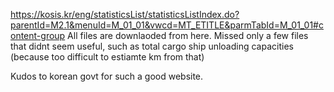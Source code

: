 https://kosis.kr/eng/statisticsList/statisticsListIndex.do?parentId=M2.1&menuId=M_01_01&vwcd=MT_ETITLE&parmTabId=M_01_01#content-group
All files are downlaoded from here. Missed only a few files that didnt seem useful, such as total cargo ship unloading capacities (because too difficult to estiamte km from that)

Kudos to korean govt for such a good website.